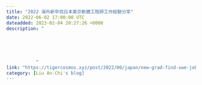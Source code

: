 ```yaml
---
title: "2022 海外新卒找日本東京軟體工程師工作經驗分享"
date: 2022-06-02 17:00:00 UTC
dateadded: 2023-02-04 20:27:26 +0000
description: "
    
      
      
        
        
           "
link: "https://tigercosmos.xyz/post/2022/06/japan/new-grad-find-swe-job-in-japan/"
category: [Liu An-Chi's blog]
---
```

